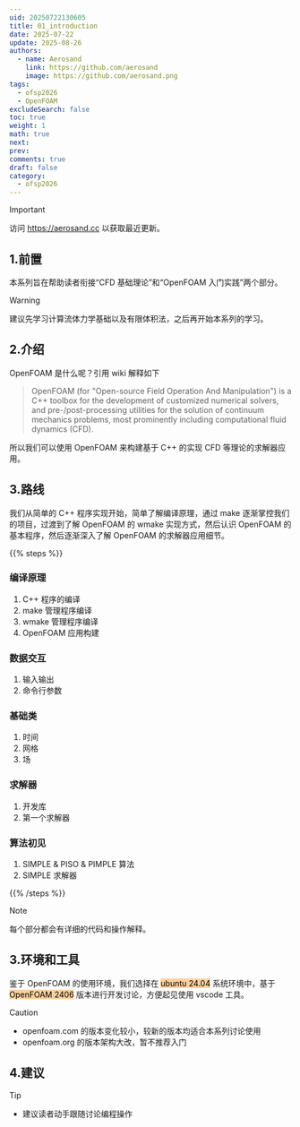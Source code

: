 ```yaml
---
uid: 20250722130605
title: 01_introduction
date: 2025-07-22
update: 2025-08-26
authors:
  - name: Aerosand
    link: https://github.com/aerosand
    image: https://github.com/aerosand.png
tags:
  - ofsp2026
  - OpenFOAM
excludeSearch: false
toc: true
weight: 1
math: true
next:
prev:
comments: true
draft: false
category:
  - ofsp2026
---
```


> [!important]
> 访问 https://aerosand.cc 以获取最近更新。

## 1.前置

本系列旨在帮助读者衔接“CFD 基础理论”和“OpenFOAM 入门实践”两个部分。

> [!warning]
> 建议先学习计算流体力学基础以及有限体积法，之后再开始本系列的学习。

## 2.介绍

OpenFOAM 是什么呢？引用 wiki 解释如下

> OpenFOAM (for "Open-source Field Operation And Manipulation") is a C++ toolbox for the development of customized numerical solvers, and pre-/post-processing utilities for the solution of continuum mechanics problems, most prominently including computational fluid dynamics (CFD).

所以我们可以使用 OpenFOAM 来构建基于 C++ 的实现 CFD 等理论的求解器应用。

## 3.路线

我们从简单的 C++ 程序实现开始，简单了解编译原理，通过 make 逐渐掌控我们的项目，过渡到了解 OpenFOAM 的 wmake 实现方式，然后认识 OpenFOAM 的基本程序，然后逐渐深入了解 OpenFOAM 的求解器应用细节。

{{% steps %}}

### 编译原理

1. C++ 程序的编译
2. make 管理程序编译
3. wmake 管理程序编译
4. OpenFOAM 应用构建

### 数据交互

1. 输入输出
2. 命令行参数

### 基础类

1. 时间
2. 网格
3. 场

### 求解器

1. 开发库
2. 第一个求解器

### 算法初见

1. SIMPLE & PISO & PIMPLE 算法
2. SIMPLE 求解器

{{% /steps %}}

> [!note]
> 每个部分都会有详细的代码和操作解释。


## 3.环境和工具

鉴于 OpenFOAM 的使用环境，我们选择在 <mark style="background: #FFB86CA6;">ubuntu 24.04</mark> 系统环境中，基于 <mark style="background: #FFB86CA6;">OpenFOAM 2406</mark> 版本进行开发讨论，方便起见使用 vscode 工具。

> [!caution]
> - openfoam.com 的版本变化较小，较新的版本均适合本系列讨论使用
> - openfoam.org 的版本架构大改，暂不推荐入门


## 4.建议

> [!tip]
> - 建议读者动手跟随讨论编程操作
